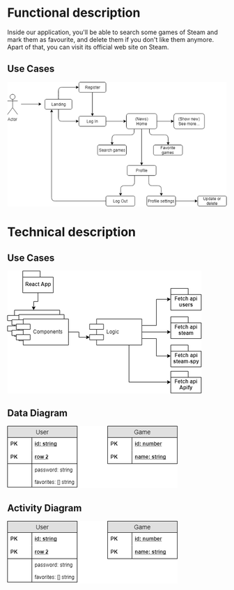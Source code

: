 # Functional description

Inside our application, you'll be able to search some games of Steam and mark them as favourite, and delete them if you don't like them anymore. Apart of that, you can visit its official web site on Steam.


## Use Cases
![use cases](images/use-cases.png)

# Technical description

## Use Cases
![block digram](images/block-diagram.png)

## Data Diagram
![block digram](images/data-diagram.png)

## Activity Diagram
![block digram](images/data-diagram.png)
